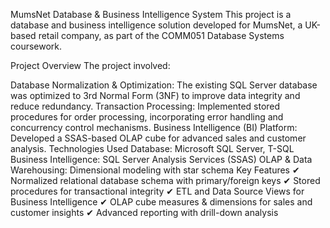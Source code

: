 MumsNet Database & Business Intelligence System
This project is a database and business intelligence solution developed for MumsNet, a UK-based retail company, as part of the COMM051 Database Systems coursework.


Project Overview
The project involved:

Database Normalization & Optimization: The existing SQL Server database was optimized to 3rd Normal Form (3NF) to improve data integrity and reduce redundancy.
Transaction Processing: Implemented stored procedures for order processing, incorporating error handling and concurrency control mechanisms.
Business Intelligence (BI) Platform: Developed a SSAS-based OLAP cube for advanced sales and customer analysis.
Technologies Used
Database: Microsoft SQL Server, T-SQL
Business Intelligence: SQL Server Analysis Services (SSAS)
OLAP & Data Warehousing: Dimensional modeling with star schema
Key Features
✔ Normalized relational database schema with primary/foreign keys
✔ Stored procedures for transactional integrity
✔ ETL and Data Source Views for Business Intelligence
✔ OLAP cube measures & dimensions for sales and customer insights
✔ Advanced reporting with drill-down analysis

